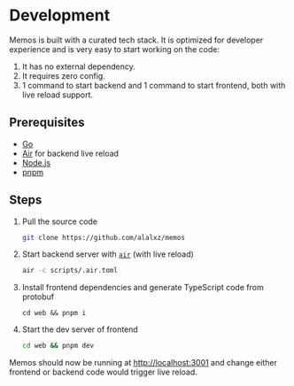 # Development

Memos is built with a curated tech stack. It is optimized for developer experience and is very easy to start working on the code:

1. It has no external dependency.
2. It requires zero config.
3. 1 command to start backend and 1 command to start frontend, both with live reload support.

## Prerequisites

- [Go](https://golang.org/doc/install)
- [Air](https://github.com/cosmtrek/air#installation) for backend live reload
- [Node.js](https://nodejs.org/)
- [pnpm](https://pnpm.io/installation)

## Steps

1. Pull the source code

   ```bash
   git clone https://github.com/alalxz/memos
   ```

2. Start backend server with [`air`](https://github.com/cosmtrek/air) (with live reload)

   ```bash
   air -c scripts/.air.toml
   ```

3. Install frontend dependencies and generate TypeScript code from protobuf

   ```
   cd web && pnpm i
   ```

4. Start the dev server of frontend

   ```bash
   cd web && pnpm dev
   ```

Memos should now be running at [http://localhost:3001](http://localhost:3001) and change either frontend or backend code would trigger live reload.
